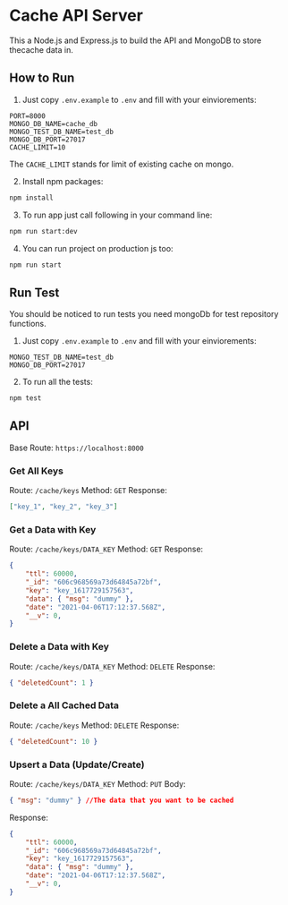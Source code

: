 # Cache API Server

This a Node.js and Express.js to build the API and MongoDB to store thecache data in.

## How to Run

1. Just copy `.env.example` to `.env` and fill with your einviorements:

```
PORT=8000
MONGO_DB_NAME=cache_db
MONGO_TEST_DB_NAME=test_db
MONGO_DB_PORT=27017
CACHE_LIMIT=10
```

The `CACHE_LIMIT` stands for limit of existing cache on mongo.

2. Install npm packages:

```bash
npm install
```

3. To run app just call following in your command line:

```bash
npm run start:dev
```

4. You can run project on production js too:

```bash
npm run start
```

## Run Test

You should be noticed to run tests you need mongoDb for test repository functions.

1. Just copy `.env.example` to `.env` and fill with your einviorements:

```
MONGO_TEST_DB_NAME=test_db
MONGO_DB_PORT=27017
```

2. To run all the tests:

```bash
npm test
```

## API

Base Route: `https://localhost:8000`
### Get All Keys

Route: `/cache/keys`
Method: `GET`
Response:
```json
["key_1", "key_2", "key_3"]
```

### Get a Data with Key

Route: `/cache/keys/DATA_KEY`
Method: `GET`
Response:
```json
{
    "ttl": 60000,
    "_id": "606c968569a73d64845a72bf",
    "key": "key_1617729157563",
    "data": { "msg": "dummy" },
    "date": "2021-04-06T17:12:37.568Z",
    "__v": 0,
}
```

### Delete a Data with Key

Route: `/cache/keys/DATA_KEY`
Method: `DELETE`
Response:
```json
{ "deletedCount": 1 }
```

### Delete a All Cached Data

Route: `/cache/keys`
Method: `DELETE`
Response:
```json
{ "deletedCount": 10 }
```

### Upsert a Data (Update/Create)

Route: `/cache/keys/DATA_KEY`
Method: `PUT`
Body:
```json
{ "msg": "dummy" } //The data that you want to be cached
```

Response:
```json
{
    "ttl": 60000,
    "_id": "606c968569a73d64845a72bf",
    "key": "key_1617729157563",
    "data": { "msg": "dummy" },
    "date": "2021-04-06T17:12:37.568Z",
    "__v": 0,
}
```
